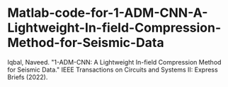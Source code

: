 # Matlab-code-for-1-ADM-CNN-A-Lightweight-In-field-Compression-Method-for-Seismic-Data
Iqbal, Naveed. "1-ADM-CNN: A Lightweight In-field Compression Method for Seismic Data." IEEE Transactions on Circuits and Systems II: Express Briefs (2022).
